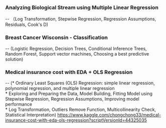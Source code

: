 ### Analyzing Biological Stream using Multiple Linear Regression 
  -- （Log Transformation, Stepwise Regression, Regression Assumptions, Residuals, Cook's D)

### Breast Cancer Wisconsin - Classification
  --  (Logistic Regression, Decision Trees, Conditional Inference Trees, Random Forest, Support vector machines, Choosing a best predictive solution)

### Medical insurance cost with EDA + OLS Regression   
  -- (* Ordinary Least Squares (OLS) Regression: simple linear regression, polynomial regression, and multiple linear regression
  <br> * Exploring and Preparing the Data, Model Building, Fitting Model using Stepwise Regression, Regression Assumptions, Improving model performance
  <br>   * Log Transformation, Outliers Remove Function, Multicollinearity Check, Statistical Interpretation)
https://www.kaggle.com/chongchong33/medical-insurance-cost-with-eda-ols-regression?scriptVersionId=44325035
